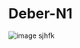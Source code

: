 # Deber-N1
![image](https://user-images.githubusercontent.com/104913700/201241977-3b70409f-a8dd-4df9-8912-3e230608d2d4.png)
sjhfk
